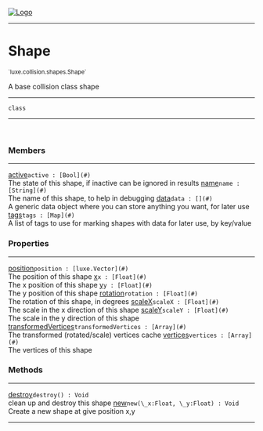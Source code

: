 
[![Logo](../../../../images/logo.png)](../../../../api/index.html)

---



<h1>Shape</h1>
<small>`luxe.collision.shapes.Shape`</small>

A base collision class shape

---

`class`

---

&nbsp;
&nbsp;



<h3>Members</h3> <hr/><span class="member apipage">
                <a name="active"><a class="lift" href="#active">active</a></a><code class="signature apipage">active : [Bool](#)</code><br/></span>
            <span class="small_desc_flat">The state of this shape, if inactive can be ignored in results</span><span class="member apipage">
                <a name="name"><a class="lift" href="#name">name</a></a><code class="signature apipage">name : [String](#)</code><br/></span>
            <span class="small_desc_flat">The name of this shape, to help in debugging</span><span class="member apipage">
                <a name="data"><a class="lift" href="#data">data</a></a><code class="signature apipage">data : [](#)</code><br/></span>
            <span class="small_desc_flat">A generic data object where you can store anything you want, for later use</span><span class="member apipage">
                <a name="tags"><a class="lift" href="#tags">tags</a></a><code class="signature apipage">tags : [Map](#)</code><br/></span>
            <span class="small_desc_flat">A list of tags to use for marking shapes with data for later use, by key/value</span>



<h3>Properties</h3> <hr/><span class="member apipage">
                <a name="position"><a class="lift" href="#position">position</a></a><code class="signature apipage">position : [luxe.Vector](#)</code><br/></span>
            <span class="small_desc_flat">The position of this shape</span><span class="member apipage">
                <a name="x"><a class="lift" href="#x">x</a></a><code class="signature apipage">x : [Float](#)</code><br/></span>
            <span class="small_desc_flat">The x position of this shape</span><span class="member apipage">
                <a name="y"><a class="lift" href="#y">y</a></a><code class="signature apipage">y : [Float](#)</code><br/></span>
            <span class="small_desc_flat">The y position of this shape</span><span class="member apipage">
                <a name="rotation"><a class="lift" href="#rotation">rotation</a></a><code class="signature apipage">rotation : [Float](#)</code><br/></span>
            <span class="small_desc_flat">The rotation of this shape, in degrees</span><span class="member apipage">
                <a name="scaleX"><a class="lift" href="#scaleX">scaleX</a></a><code class="signature apipage">scaleX : [Float](#)</code><br/></span>
            <span class="small_desc_flat">The scale in the x direction of this shape</span><span class="member apipage">
                <a name="scaleY"><a class="lift" href="#scaleY">scaleY</a></a><code class="signature apipage">scaleY : [Float](#)</code><br/></span>
            <span class="small_desc_flat">The scale in the y direction of this shape</span><span class="member apipage">
                <a name="transformedVertices"><a class="lift" href="#transformedVertices">transformedVertices</a></a><code class="signature apipage">transformedVertices : [Array](#)</code><br/></span>
            <span class="small_desc_flat">The transformed (rotated/scale) vertices cache</span><span class="member apipage">
                <a name="vertices"><a class="lift" href="#vertices">vertices</a></a><code class="signature apipage">vertices : [Array](#)</code><br/></span>
            <span class="small_desc_flat">The vertices of this shape</span>



<h3>Methods</h3> <hr/><span class="method apipage">
            <a name="destroy"><a class="lift" href="#destroy">destroy</a></a><code class="signature apipage">destroy() : Void</code><br/><span class="small_desc_flat">clean up and destroy this shape</span>
        </span>
    <span class="method apipage">
            <a name="new"><a class="lift" href="#new">new</a></a><code class="signature apipage">new(\_x:Float<span></span>, \_y:Float<span></span>) : Void</code><br/><span class="small_desc_flat">Create a new shape at give position x,y</span>
        </span>
    





---

&nbsp;
&nbsp;
&nbsp;
&nbsp;